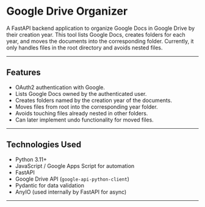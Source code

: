 # Google Drive Organizer

A FastAPI backend application to organize Google Docs in Google Drive by their creation year. This tool lists Google Docs, creates folders for each year, and moves the documents into the corresponding folder. Currently, it only handles files in the root directory and avoids nested files.

---

## Features

- OAuth2 authentication with Google.
- Lists Google Docs owned by the authenticated user.
- Creates folders named by the creation year of the documents.
- Moves files from root into the corresponding year folder.
- Avoids touching files already nested in other folders.
- Can later implement undo functionality for moved files.

---

## Technologies Used

- Python 3.11+
- JavaScript / Google Apps Script for automation
- FastAPI
- Google Drive API (`google-api-python-client`)
- Pydantic for data validation
- AnyIO (used internally by FastAPI for async)
---

